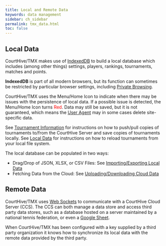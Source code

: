```yaml
---
title: Local and Remote Data
keywords: data management
sidebar: ch_sidebar
permalink: tmx_data.html
toc: false
---
```


## Local Data

CourtHive/TMX makes use of [IndexedDB](https://en.wikipedia.org/wiki/Indexed_Database_API) to build a local database which includes (among other things) settings, players, rankings, tournaments, matches and points.

__IndexedDB__ is part of all modern browsers, but its function can sometimes be restricted by particular browser settings, including [Private Browsing](https://en.wikipedia.org/wiki/Privacy_mode).

CourtHive/TMX uses the Menu/Home Icon to indicate when there may be issues with the persistence of local data.  If a possible issue is detected, the Menu/Home Icon turns <font color='red'>Red</font>.  Data may still be saved, but it is not guaranteed, which means the [User Agent](https://en.wikipedia.org/wiki/User_agent) may in some cases delete  site-specific data.

See [Tournament Information](tmx_tournament_information.html) for instructions on how to push/pull copies of tournaments to/from the CourtHive Server and save copies of tournaments locally. See [Local Data](tmx_data_local.html) for instructions on how to reload tournaments from your local file system.

The local database can be populated in two ways:
* Drag/Drop of JSON, XLSX, or CSV Files: See [Importing/Exporting Local Data](tmx_data_local.html)
* Fetching Data from the Cloud: See [Uploading/Downloading Cloud Data](tmx_data_cloud.html)

## Remote Data

CourtHive/TMX uses [Web Sockets](https://developer.mozilla.org/en-US/docs/Web/API/WebSockets_API) to communicate with a CourtHive Cloud Server (CCS).  The CCS can both manage a data store and access third party data stores, such as a database hosted on a server maintained by a national tennis federation, or even a [Google Sheet](tmx_google_sheets.html).

When CourtHive/TMX has been configured with a key supplied by a third party organization it knows how to synchronize its local data with the remote data provided by the third party.
